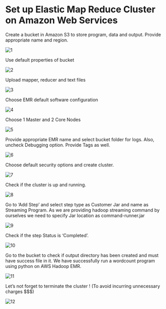 # Set up Elastic Map Reduce Cluster on Amazon Web Services



Create a bucket in Amazon S3 to store program, data and output. Provide appropriate  name and region.


![1](https://user-images.githubusercontent.com/32446623/33733628-4c9f4f20-db58-11e7-990a-2606d4fe5006.png)


Use default properties of bucket



![2](https://user-images.githubusercontent.com/32446623/33733629-4cc50d82-db58-11e7-8c36-1e9273db9cdd.png)



Upload mapper, reducer and text files



![3](https://user-images.githubusercontent.com/32446623/33733630-4cd33704-db58-11e7-8f9f-57324116b6ab.png)



Choose EMR default software configuration



![4](https://user-images.githubusercontent.com/32446623/33733631-4d279d12-db58-11e7-9d1c-7ed660b65034.png)



Choose 1 Master and 2 Core Nodes



![5](https://user-images.githubusercontent.com/32446623/33733632-4d3cd628-db58-11e7-9bc7-b646db8e386d.png)



Provide appropriate EMR name and select bucket folder for logs. Also, uncheck Debugging option. Provide Tags as well.



![6](https://user-images.githubusercontent.com/32446623/33733633-4d530cf4-db58-11e7-8be7-db5f3c6248ba.png)



Choose default security options and create cluster.



![7](https://user-images.githubusercontent.com/32446623/33733634-4d67916a-db58-11e7-9e3b-6e3c0080253d.png)



Check if the cluster is up and running.



![8](https://user-images.githubusercontent.com/32446623/33733635-4d7921d2-db58-11e7-9017-ddf22c075b03.png)



Go to ‘Add Step’ and select step type as  Customer Jar  and name as Streaming Program. As we are providing hadoop 
streaming command by ourselves we need to specify Jar location as command-runner.jar 



![9](https://user-images.githubusercontent.com/32446623/33733636-4d8d44e6-db58-11e7-8475-ebdc1d11ffde.png)



Check if the step Status is ‘Completed’.



![10](https://user-images.githubusercontent.com/32446623/33733637-4da577a0-db58-11e7-8512-51846b282f07.png)



Go to the bucket to check if output directory has been created and must have success file in it. We have successfully 
run a wordcount program using python on AWS Hadoop EMR.



![11](https://user-images.githubusercontent.com/32446623/33733638-4db816da-db58-11e7-94ff-29fa9a1e9da1.png)



Let’s not forget to terminate the cluster ! (To avoid incurring unnecessary charges $$$)



![12](https://user-images.githubusercontent.com/32446623/33733639-4dcefbfc-db58-11e7-912a-2131a2f98544.png)







